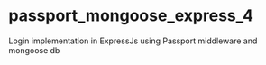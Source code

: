 # passport_mongoose_express_4
Login implementation in ExpressJs using Passport middleware and mongoose db
